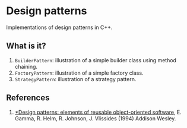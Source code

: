 # Design patterns

Implementations of design patterns in C++.


## What is it?

1. `BuilderPattern`: illustration of a simple builder class using method
   chaining.
1. `FactoryPattern`: illustration of a simple factory class.
1. `StrategyPattern`: illustration of a strategy pattern.


## References

1. [*Design patterns: elements of reusable object-oriented software](https://www.amazon.co.uk/Design-patterns-elements-reusable-object-oriented/dp/0201633612/ref=sr_1_1?ie=UTF8&qid=1519888037&sr=8-1&keywords=design+patterns), E. Gamma, R. Helm, R. Johnson, J. Vlissides (1994) Addison Wesley.
